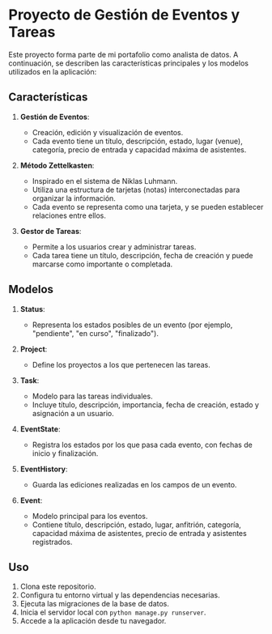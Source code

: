 # Proyecto de Gestión de Eventos y Tareas

Este proyecto forma parte de mi portafolio como analista de datos. A continuación, se describen las características principales y los modelos utilizados en la aplicación:

## Características

1. **Gestión de Eventos**:
   - Creación, edición y visualización de eventos.
   - Cada evento tiene un título, descripción, estado, lugar (venue), categoría, precio de entrada y capacidad máxima de asistentes.

2. **Método Zettelkasten**:
   - Inspirado en el sistema de Niklas Luhmann.
   - Utiliza una estructura de tarjetas (notas) interconectadas para organizar la información.
   - Cada evento se representa como una tarjeta, y se pueden establecer relaciones entre ellos.

3. **Gestor de Tareas**:
   - Permite a los usuarios crear y administrar tareas.
   - Cada tarea tiene un título, descripción, fecha de creación y puede marcarse como importante o completada.

## Modelos

1. **Status**:
   - Representa los estados posibles de un evento (por ejemplo, "pendiente", "en curso", "finalizado").

2. **Project**:
   - Define los proyectos a los que pertenecen las tareas.

3. **Task**:
   - Modelo para las tareas individuales.
   - Incluye título, descripción, importancia, fecha de creación, estado y asignación a un usuario.

4. **EventState**:
   - Registra los estados por los que pasa cada evento, con fechas de inicio y finalización.

5. **EventHistory**:
   - Guarda las ediciones realizadas en los campos de un evento.

6. **Event**:
   - Modelo principal para los eventos.
   - Contiene título, descripción, estado, lugar, anfitrión, categoría, capacidad máxima de asistentes, precio de entrada y asistentes registrados.

## Uso

1. Clona este repositorio.
2. Configura tu entorno virtual y las dependencias necesarias.
3. Ejecuta las migraciones de la base de datos.
4. Inicia el servidor local con `python manage.py runserver`.
5. Accede a la aplicación desde tu navegador.
